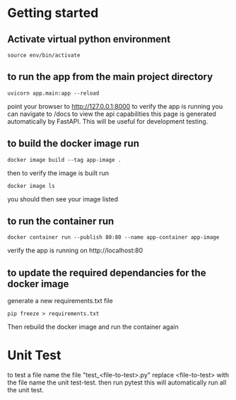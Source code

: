 # Getting started
## Activate virtual python environment 

    source env/bin/activate

## to run the app from the main project directory
    uvicorn app.main:app --reload

point your browser to http://127.0.0.1:8000 to verify the app is running
you can navigate to /docs to view the api capabilities this page is generated automatically by FastAPI. This will be useful for development testing.

## to build the docker image run
    docker image build --tag app-image .

then to verify the image is built run

    docker image ls
you should then see your image listed

## to run the container run
    docker container run --publish 80:80 --name app-container app-image

verify the app is running on http://localhost:80
## to update the required dependancies for the docker image
generate a new requirements.txt file 

    pip freeze > requirements.txt
Then rebuild the docker image and run the container again

# Unit Test
to test a file name the file "test_\<file-to-test>.py" replace \<file-to-test> with the file name the unit test-test. 
then run
    pytest
this will automatically run all the unit test.